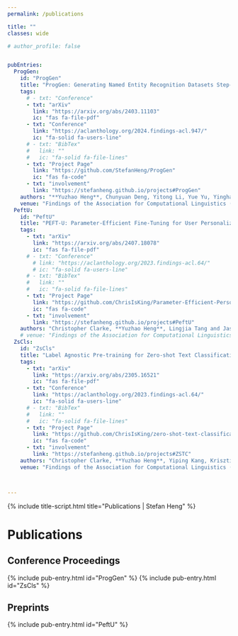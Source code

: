 ```yaml
---
permalink: /publications

title: ""
classes: wide

# author_profile: false


pubEntries:
  ProgGen:
    id: "ProgGen"
    title: "ProgGen: Generating Named Entity Recognition Datasets Step-by-step with Self-Reflexive Large Language Models"
    tags:
      # - txt: "Conference"
      - txt: "arXiv"
        link: "https://arxiv.org/abs/2403.11103"
        ic: "fas fa-file-pdf"
      - txt: "Conference"
        link: "https://aclanthology.org/2024.findings-acl.947/"
        ic: "fa-solid fa-users-line"
      # - txt: "BibTex"
      #   link: ""
      #   ic: "fa-solid fa-file-lines"
      - txt: "Project Page"
        link: "https://github.com/StefanHeng/ProgGen"
        ic: "fas fa-code"
      - txt: "involvement"
        link: "https://stefanheng.github.io/projects#ProgGen"
    authors: "**Yuzhao Heng**, Chunyuan Deng, Yitong Li, Yue Yu, Yinghao Li, Rongzhi Zhang and Chao Zhang"
    venue: "Findings of the Association for Computational Linguistics (ACL), 2024"
  PeftU:
    id: "PeftU"
    title: "PEFT-U: Parameter-Efficient Fine-Tuning for User Personalization"
    tags:
      - txt: "arXiv"
        link: "https://arxiv.org/abs/2407.18078"
        ic: "fas fa-file-pdf"
      # - txt: "Conference"
        # link: "https://aclanthology.org/2023.findings-acl.64/"
        # ic: "fa-solid fa-users-line"
      # - txt: "BibTex"
      #   link: ""
      #   ic: "fa-solid fa-file-lines"
      - txt: "Project Page"
        link: "https://github.com/ChrisIsKing/Parameter-Efficient-Personalization"
        ic: "fas fa-code"
      - txt: "involvement"
        link: "https://stefanheng.github.io/projects#PeftU"
    authors: "Christopher Clarke, **Yuzhao Heng**, Lingjia Tang and Jason Mars"
    # venue: "Findings of the Association for Computational Linguistics (ACL), 2023"
  ZsCls:
    id: "ZsCls"
    title: "Label Agnostic Pre-training for Zero-shot Text Classification"
    tags:
      - txt: "arXiv"
        link: "https://arxiv.org/abs/2305.16521"
        ic: "fas fa-file-pdf"
      - txt: "Conference"
        link: "https://aclanthology.org/2023.findings-acl.64/"
        ic: "fa-solid fa-users-line"
      # - txt: "BibTex"
      #   link: ""
      #   ic: "fa-solid fa-file-lines"
      - txt: "Project Page"
        link: "https://github.com/ChrisIsKing/zero-shot-text-classification"
        ic: "fas fa-code"
      - txt: "involvement"
        link: "https://stefanheng.github.io/projects#ZSTC"
    authors: "Christopher Clarke, **Yuzhao Heng**, Yiping Kang, Krisztian Flautner, Lingjia Tang and Jason Mars"
    venue: "Findings of the Association for Computational Linguistics (ACL), 2023"



---
```

{% include title-script.html title="Publications | Stefan Heng" %}


# Publications

## Conference Proceedings

{% include pub-entry.html id="ProgGen" %}
{% include pub-entry.html id="ZsCls" %}

## Preprints

{% include pub-entry.html id="PeftU" %}

<br>




